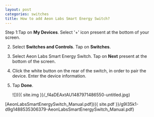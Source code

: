```yaml
---
layout: post
categories: switches
title: How to add Aeon Labs Smart Energy Switch?
---
```


Step 1:Tap on **My Devices**. Select '+' icon present at the bottom of your screen.

2. Select **Switches and Controls**. Tap on **Switches**.

3. Select Aeon Labs Smart Energy Switch. Tap on **Next** present at the bottom of the screen.

4. Click the white button on the rear of the switch, in order to pair the device. Enter the device information.

5. Tap **Done**.

    ![]({{ site.img }}/_f4aDEAxtAU1487971486550-untitled.jpg)

[AeonLabsSmartEnergySwitch_Manual.pdf]({{ site.pdf }}/g9I35k1-d9g1488535306379-AeonLabsSmartEnergySwitch_Manual.pdf)